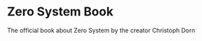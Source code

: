 Zero System Book
================

The official book about Zero System by the creator Christoph Dorn
